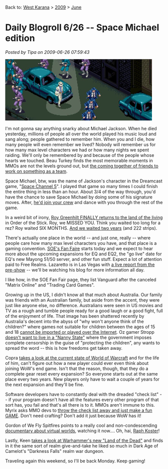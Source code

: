 Back to: [West Karana](/posts/westkarana.md) > [2009](/posts/2009/westkarana.md) > [June](./westkarana.md)
# Daily Blogroll 6/26 -- Space Michael edition

*Posted by Tipa on 2009-06-26 07:59:43*

![jackson](../../../uploads/2009/06/jackson.jpg "jackson")

I'm not gonna say anything snarky about Michael Jackson. When he died yesterday, millions of people all over the world played his music loud and sang along; people gathered to remember him. When you and I die, how many people will even remember we lived? Nobody will remember us for how many max level characters we had or how many nights we spent raiding. We'll only be remembered by and because of the people whose hearts we touched. Beau Turkey finds the most memorable moments in MMOs are not the levels ground out, but [the coming together of friends to work on something as a team](http://epicdolls.com/beauturkey/?p=1685).

Space Michael, btw, was the name of Jackson's character in the Dreamcast game, "[Space Channel 5](http://en.wikipedia.org/wiki/Space_Channel_5)". I played that game so many times I could finish the entire thing in less than an hour. About 3/4 of the way through, you'd have the chance to save Space Michael by doing some of his signature moves. After, [he'd join your crew](http://www.youtube.com/watch?v=po18qslOrj0) and dance with you through the rest of the game.

In a weird bit of irony, [Roy Greenhilt FINALLY returns to the land of the living](http://www.giantitp.com/comics/oots0665.html) in Order of the Stick. Roy, we MISSED YOU. Think you waited too long for a rez? Roy waited SIX MONTHS. [And we waited two years](http://www.giantitp.com/comics/oots0443.html) (and 222 strips).

There's actually one place in the world -- and just one, really -- where people care how many max level characters you have, and that place is a gaming convention. [SOE's Fan Faire](http://events.station.sony.com/fanfaire/) starts today and we expect to hear more about the upcoming expansions for EQ and EQ2, the "go live" date for EQ's new Mayong 51/50 server, and other fun stuff. Expect a lot of attention paid to Free Realms. Lazaretto is in Las Vegas with [a live report from the pre-show](http://www.completeheal.com/?p=1177) -- we'll be watching his blog for more information all day.

I like how, in the SOE Fan Fair page, they list Vanguard after the canceled "Matrix Online" and "Trading Card Games".

Growing up in the US, I didn't know all that much about Australia. Our family was friends with an Australian family, but aside from the accent, they were just like anyone else, no difference. Australians were seen in US movies and TV as a rough and tumble people ready for a good laugh or a good fight, full of the enjoyment of life. That image has been shattered recently by Australia's decent into the abyss of "why won't anyone think of the children?" where games not suitable for children between the ages of 15 and 18 [cannot be imported or played over the Internet](http://arstechnica.com/tech-policy/news/2009/06/australian-net-filter-to-block-video-games-too.ars). Oz gamer Stropp [doesn't want to live in a "Nanny State"](http://stroppsworld.com/2009/06/26/slouching-towards-the-nanny-state/) where the government imposes complete censorship in the guise of "protecting the children", any wants to spread the word -- this is how freedoms get taken away.

Copra [takes a look at the current state of World of Warcraft](http://bullcopra.blogspot.com/2009/06/learning-to-play.html) and for the life of him, can't figure out how a new player could ever even think about joining WoW's end game. Isn't that the reason, though, that they do a complete gear reset every expansion? So everyone starts out at the same place every two years. New players only have to wait a couple of years for the next expansion and they'll be fine.

Software developers have to constantly deal with the dreaded "check list" -- if your program doesn't have all the features every other program of that sort has, you fail and that's all there is to it. MMOs aren't immune to this. Myrix asks MMO devs to [throw the check list away and just make a fun GAME](http://www.thewanderingrogue.com/2009/06/putting-the-game-before-the-mmo/). Don't need crafting? Don't add it just because WoW has it!

Gordon of We Fly Spitfires points to a really cool and non-condescending [documentary about virtual worlds](http://blog.weflyspitfires.com/2009/06/25/another-perfect-world-watch-it-here/), watching it now.... Oh, hai, [Raph Koster](http://www.raphkoster.com/)!

Lastly, Keen [takes a look at Warhammer's new "Land of the Dead"](http://www.keenandgraev.com/?p=2636) and finds in it the same sort of realm give-and-take he liked so much in Dark Age of Camelot's "Darkness Falls" realm war dungeon.

Traveling again this weekend, so I'll be back Monday. Keep gaming!

